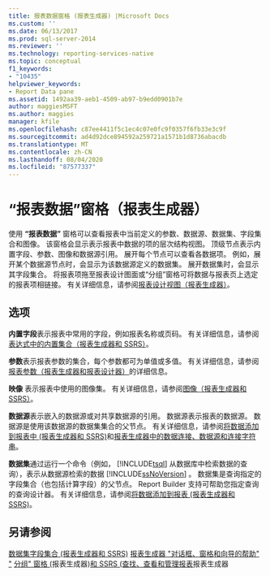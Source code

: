```yaml
---
title: 报表数据窗格 (报表生成器) |Microsoft Docs
ms.custom: ''
ms.date: 06/13/2017
ms.prod: sql-server-2014
ms.reviewer: ''
ms.technology: reporting-services-native
ms.topic: conceptual
f1_keywords:
- "10435"
helpviewer_keywords:
- Report Data pane
ms.assetid: 1492aa39-aeb1-4509-ab97-b9edd0901b7e
author: maggiesMSFT
ms.author: maggies
manager: kfile
ms.openlocfilehash: c87ee4411f5c1ec4c07e0fc9f0357f6fb33e3c9f
ms.sourcegitcommit: ad4d92dce894592a259721a1571b1d8736abacdb
ms.translationtype: MT
ms.contentlocale: zh-CN
ms.lasthandoff: 08/04/2020
ms.locfileid: "87577337"
---
```

# <a name="report-data-pane-report-builder"></a>“报表数据”窗格（报表生成器）
  使用 **“报表数据”** 窗格可以查看报表中当前定义的参数、数据源、数据集、字段集合和图像。 该窗格会显示表示报表中数据的项的层次结构视图。 顶级节点表示内置字段、参数、图像和数据源引用。 展开每个节点可以查看各数据项。 例如，展开某个数据源节点时，会显示为该数据源定义的数据集。 展开数据集时，会显示其字段集合。 将报表项拖至报表设计图面或“分组”窗格可将数据与报表页上选定的报表项相链接。 有关详细信息，请参阅[报表设计视图（报表生成器）](report-builder/report-design-view-report-builder.md)。

## <a name="options"></a>选项
 **内置字段**表示报表中常用的字段，例如报表名称或页码。 有关详细信息，请参阅[表达式中的内置集合（报表生成器和 SSRS）](report-design/built-in-collections-in-expressions-report-builder.md)。

 **参数**表示报表参数的集合，每个参数都可为单值或多值。 有关详细信息，请参阅 [报表参数（报表生成器和报表设计器）](report-design/report-parameters-report-builder-and-report-designer.md)的详细信息。

 **映像** 表示报表中使用的图像集。 有关详细信息，请参阅[图像（报表生成器和 SSRS）](report-design/images-report-builder-and-ssrs.md)。

 **数据源**表示嵌入的数据源或对共享数据源的引用。 数据源表示报表的数据源。 数据源是使用该数据源的数据集集合的父节点。 有关详细信息，请参阅[将数据添加到报表中 &#40;报表生成器和 SSRS&#41;](report-data/report-datasets-ssrs.md)和[报表生成器中的数据连接、数据源和连接字符串](../../2014/reporting-services/data-connections-data-sources-and-connection-strings-in-report-builder.md)。

 **数据集**通过运行一个命令（例如， [!INCLUDE[tsql](../includes/tsql-md.md)] 从数据库中检索数据的查询），表示从数据源检索的数据 [!INCLUDE[ssNoVersion](../includes/ssnoversion-md.md)] 。 数据集是查询指定的字段集合（也包括计算字段）的父节点。 Report Builder 支持可帮助您指定查询的查询设计器。 有关详细信息，请参阅[将数据添加到报表 &#40;报表生成器和 SSRS&#41;](report-data/report-datasets-ssrs.md)。

## <a name="see-also"></a>另请参阅
 [数据集字段集合 &#40;报表生成器和 SSRS&#41;](report-data/dataset-fields-collection-report-builder-and-ssrs.md) [报表生成器 "对话框、窗格和向导的帮助" "](../../2014/reporting-services/report-builder-help-for-dialog-boxes-panes-and-wizards.md) [分组" 窗格 &#40;](report-design/grouping-pane-report-builder.md)报表生成器&#41;[和 SSRS &#40;查找、查看和管理报表](report-builder/finding-viewing-and-managing-reports-report-builder-and-ssrs.md)报表生成器


